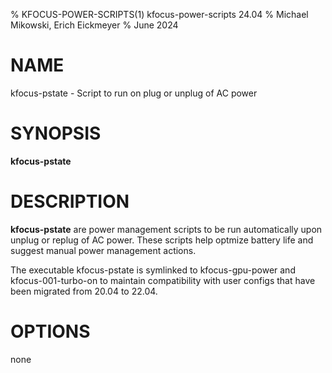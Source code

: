 % KFOCUS-POWER-SCRIPTS(1) kfocus-power-scripts 24.04
% Michael Mikowski, Erich Eickmeyer
% June 2024

# NAME
kfocus-pstate - Script to run on plug or unplug of AC power

# SYNOPSIS
**kfocus-pstate**

# DESCRIPTION
**kfocus-pstate** are power management scripts to be run automatically
upon unplug or replug of AC power. These scripts help optmize battery life and
suggest manual power management actions.

The executable kfocus-pstate is symlinked to kfocus-gpu-power and
kfocus-001-turbo-on to maintain compatibility with user configs that have been
migrated from 20.04 to 22.04.

# OPTIONS
none
